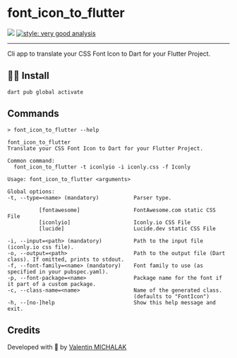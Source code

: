 font_icon_to_flutter
===

[![](https://img.shields.io/pub/v/font_icon_to_flutter.svg)](https://pub.dev/packages/font_icon_to_flutter)
[![style: very good analysis](https://img.shields.io/badge/style-very_good_analysis-B22C89.svg)](https://pub.dev/packages/very_good_analysis)

---

Cli app to translate your CSS Font Icon to Dart for your Flutter Project.

## 🧑‍💻 Install

```shell
dart pub global activate
```

## Commands

```shell
> font_icon_to_flutter --help

font_icon_to_flutter
Translate your CSS Font Icon to Dart for your Flutter Project.

Common command:
  font_icon_to_flutter -t iconlyio -i iconly.css -f Iconly

Usage: font_icon_to_flutter <arguments>

Global options:
-t, --type=<name> (mandatory)           Parser type.

          [fontawesome]                 FontAwesome.com static CSS File
          [iconlyio]                    Iconly.io CSS File
          [lucide]                      Lucide.dev static CSS File

-i, --input=<path> (mandatory)          Path to the input file (iconly.io css file).
-o, --output=<path>                     Path to the output file (Dart class). If omitted, prints to stdout.
-f, --font-family=<name> (mandatory)    Font family to use (as specified in your pubspec.yaml).
-p, --font-package=<name>               Package name for the font if it part of a custom package.
-c, --class-name=<name>                 Name of the generated class.
                                        (defaults to "FontIcon")
-h, --[no-]help                         Show this help message and exit.
```

## Credits

Developed with 💙 by [Valentin MICHALAK](https://vmichalak.com)